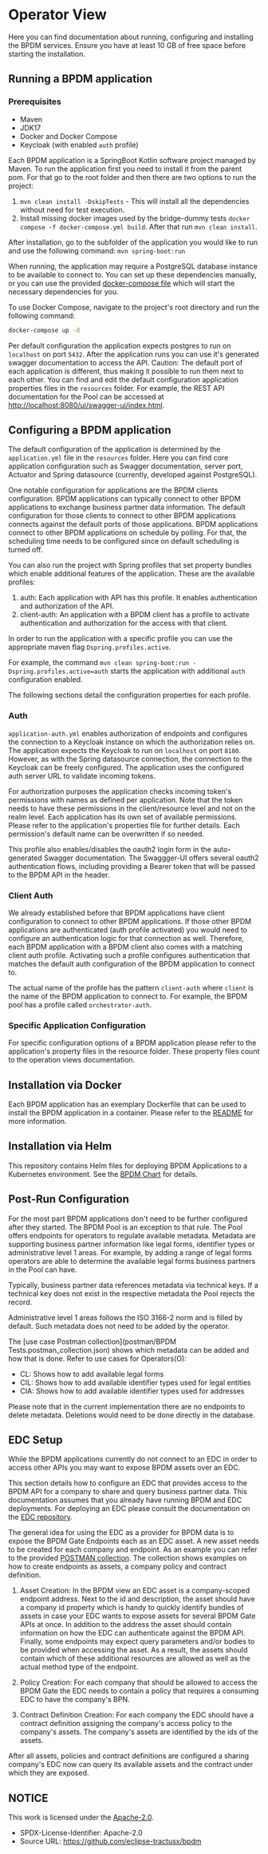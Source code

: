 # Operator View

Here you can find documentation about running, configuring and installing the BPDM services. Ensure you have at least 10 GB of free space before starting the installation.

## Running a BPDM application

### Prerequisites

* Maven
* JDK17
* Docker and Docker Compose
* Keycloak (with enabled `auth` profile)

Each BPDM application is a SpringBoot Kotlin software project managed by Maven.
To run the application first you need to install it from the parent pom. For that go to the root folder and then there are two options to run the project:

1. `mvn clean install -DskipTests` - This will install all the dependencies without need for test execution.
2. Install missing docker images used by the bridge-dummy tests `docker compose -f docker-compose.yml build`. After that run `mvn clean install`.

After installation, go to the subfolder of the application you would like to run and use the following command: `mvn spring-boot:run`

When running, the application may require a PostgreSQL database instance to be available to connect to. You can set up these dependencies manually, or you can
use the
provided [docker-compose file](../docker-compose.yml) which will start the necessary dependencies for you.

To use Docker Compose, navigate to the project's root directory and run the following command:

```bash
docker-compose up -d
```

Per default configuration the application expects postgres to run on `localhost` on port `5432`.
After the application runs you can use it's generated swagger documentation to access the API.
Caution: The default port of each application is different, thus making it possible to run them next to each other.
You can find and edit the default configuration application properties files in the `resources` folder.
For example, the REST API documentation for the Pool can be accessed at  <http://localhost:8080/ui/swagger-ui/index.html>.

## Configuring a BPDM application

The default configuration of the application is determined by the `application.yml` file in the `resources` folder.
Here you can find core application configuration such as Swagger documentation, server port, Actuator and Spring datasource (currently, developed against
PostgreSQL).

One notable configuration for applications are the BPDM clients configuration.
BPDM applications can typically connect to other BPDM applications to exchange business partner data information.
The default configuration for those clients to connect to other BPDM applications connects against the default ports of those applications.
BPDM applications connect to other BPDM applications on schedule by polling.
For that, the scheduling time needs to be configured since on default scheduling is turned off.

You can also run the project with Spring profiles that set property bundles which enable additional features of the application.
These are the available profiles:

1. auth: Each application with API has this profile. It enables authentication and authorization of the API.
2. client-auth: An application with a BPDM client has a profile to activate authentication and authorization for the access with that client.

In order to run the application with a specific profile you can use the appropriate maven flag `Dspring.profiles.active`.

For example, the command `mvn clean spring-boot:run -Dspring.profiles.active=auth` starts the application with additional `auth` configuration enabled.

The following sections detail the configuration properties for each profile.

### Auth

`application-auth.yml` enables authorization of endpoints and configures the connection to a Keycloak instance on which the authorization relies on.
The application expects the Keycloak to run on `localhost` on port `8180`.
However, as with the Spring datasource connection, the connection to the Keycloak can be freely configured.
The application uses the configured auth server URL to validate incoming tokens.

For authorization purposes the application checks incoming token's permissions with names as defined per application.
Note that the token needs to have these permissions in the client/resource level and not on the realm level.
Each application has its own set of available permissions. Please refer to the application's properties file for further details.
Each permission's default name can be overwritten if so needed.

This profile also enables/disables the oauth2 login form in the auto-generated Swagger documentation.
The Swaggger-UI offers several oauth2 authentication flows, including providing a Bearer token that will be passed to the BPDM API in the header.

### Client Auth

We already established before that BPDM applications have client configuration to connect to other BPDM applications.
If those other BPDM applications are authenticated (auth profile activated) you would need to configure an authentication logic for that connection as well.
Therefore, each BPDM application with a BPDM client also comes with a matching client auth profile.
Activating such a profile configures authentication that matches the default auth configuration of the BPDM application to connect to.

The actual name of the profile has the pattern `client-auth` where `client` is the name of the BPDM application to connect to.
For example, the BPDM pool has a profile called `orchestrator-auth`.

### Specific Application Configuration

For specific configuration options of a BPDM application please refer to the application's property files in the resource folder.
These property files count to the operation views documentation.

## Installation via Docker

Each BPDM application has an exemplary Dockerfile that can be used to install the BPDM application in a container.
Please refer to the [README](../README.md#container-images) for more information.

## Installation via Helm

This repository contains Helm files for deploying BPDM Applications to a Kubernetes environment.
See the [BPDM Chart](../charts/bpdm) for details.

## Post-Run Configuration

For the most part BPDM applications don't need to be further configured after they started.
The BPDM Pool is an exception to that rule.
The Pool offers endpoints for operators to regulate available metadata.
Metadata are supporting business partner information like legal forms, identifier types or administrative level 1 areas.
For example, by adding a range of legal forms operators are able to determine the available legal forms business partners in the Pool can have.

Typically, business partner data references metadata via technical keys.
If a technical key does not exist in the respective metadata the Pool rejects the record.

Administrative level 1 areas follows the ISO 3166-2 norm and is filled by default.
Such metadata does not need to be added by the operator.

The [use case Postman collection](postman/BPDM Tests.postman_collection.json) shows which metadata can be added and how that is done.
Refer to use cases for Operators(O):

- CL: Shows how to add available legal forms
- CIL: Shows how to add available identifier types used for legal entities
- CIA: Shows how to add available identifier types used for addresses

Please note that in the current implementation there are no endpoints to delete metadata.
Deletions would need to be done directly in the database.

## EDC Setup

While the BPDM applications currently do not connect to an EDC in order to access other APIs you may want to expose BPDM assets over an EDC.

This section details how to configure an EDC that provides access to the BPDM API for a company to share and query business partner data.
This documentation assumes that you already have running BPDM and EDC deployments.
For deploying an EDC please consult the documentation on the [EDC repository](https://github.com/eclipse-tractusx/tractusx-edc).

The general idea for using the EDC as a provider for BPDM data is to expose the BPDM Gate Endpoints each as an EDC asset.
A new asset needs to be created for each company and endpoint. As an example you can refer to the
provided [POSTMAN collection](postman/EDC_BPDM_Setup.postman_collection.json).
The collection shows examples on how to create endpoints as assets, a company policy and contract definition.

1. Asset Creation:
   In the BPDM view an EDC asset is a company-scoped endpoint address. Next to the id and description, the asset should have a company id property which is
   handy to quickly identify bundles of assets in case your EDC wants to expose assets for several BPDM Gate APIs at once. In addition to the address the asset
   should contain information on how the EDC can
   authenticate against the BPDM API. Finally, some endpoints may expect query parameters and/or bodies to be provided when accessing the asset. As a result,
   the assets should contain which of these additional resources are allowed as well as the actual method type of the endpoint.

2. Policy Creation:
   For each company that should be allowed to access the BPDM Gate the EDC needs to contain a policy that requires a consuming EDC to have the company's BPN.

3. Contract Definition Creation:
   For each company the EDC should have a contract definition assigning the company's access policy to the company's assets. The company's assets are identified
   by the ids of the assets.

After all assets, policies and contract definitions are configured a sharing company's EDC now can query its available assets and the contract under which they
are exposed.

## NOTICE

This work is licensed under the [Apache-2.0](https://www.apache.org/licenses/LICENSE-2.0).

- SPDX-License-Identifier: Apache-2.0
- Source URL: https://github.com/eclipse-tractusx/bpdm